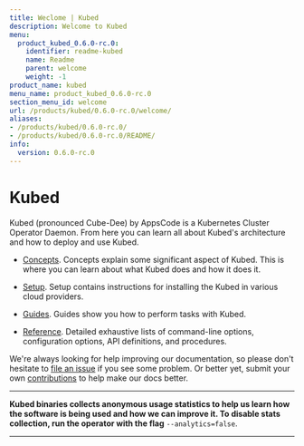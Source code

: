 ```yaml
---
title: Weclome | Kubed
description: Welcome to Kubed
menu:
  product_kubed_0.6.0-rc.0:
    identifier: readme-kubed
    name: Readme
    parent: welcome
    weight: -1
product_name: kubed
menu_name: product_kubed_0.6.0-rc.0
section_menu_id: welcome
url: /products/kubed/0.6.0-rc.0/welcome/
aliases:
- /products/kubed/0.6.0-rc.0/
- /products/kubed/0.6.0-rc.0/README/
info:
  version: 0.6.0-rc.0
---
```


# Kubed
Kubed (pronounced Cube-Dee) by AppsCode is a Kubernetes Cluster Operator Daemon. From here you can learn all about Kubed's architecture and how to deploy and use Kubed.

- [Concepts](/products/kubed/0.6.0-rc.0/concepts/). Concepts explain some significant aspect of Kubed. This is where you can learn about what Kubed does and how it does it.

- [Setup](/products/kubed/0.6.0-rc.0/setup/). Setup contains instructions for installing
  the Kubed in various cloud providers.

- [Guides](/products/kubed/0.6.0-rc.0/guides/). Guides show you how to perform tasks with Kubed.

- [Reference](/products/kubed/0.6.0-rc.0/reference/). Detailed exhaustive lists of
command-line options, configuration options, API definitions, and procedures.

We're always looking for help improving our documentation, so please don't hesitate to [file an issue](https://github.com/appscode/kubed/issues/new) if you see some problem. Or better yet, submit your own [contributions](/products/kubed/0.6.0-rc.0/CONTRIBUTING) to help
make our docs better.

---

**Kubed binaries collects anonymous usage statistics to help us learn how the software is being used and how we can improve it. To disable stats collection, run the operator with the flag** `--analytics=false`.

---
